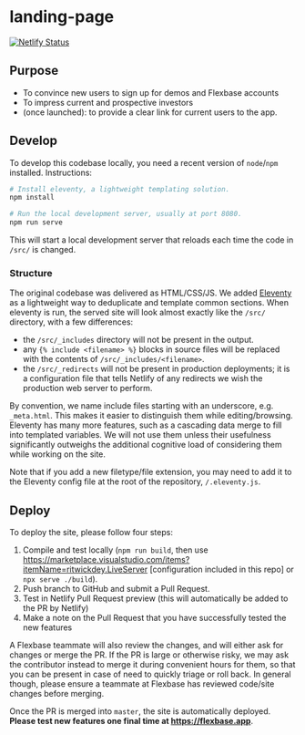 # landing-page

[![Netlify Status](https://api.netlify.com/api/v1/badges/590f963f-10df-466f-b991-554d0b1736df/deploy-status)](https://app.netlify.com/sites/flexbase-landing/deploys)

## Purpose

- To convince new users to sign up for demos and Flexbase accounts
- To impress current and prospective investors
- (once launched): to provide a clear link for current users to the app.

## Develop

To develop this codebase locally, you need a recent version of `node`/`npm` installed. Instructions:

```bash
# Install eleventy, a lightweight templating solution.
npm install

# Run the local development server, usually at port 8080.
npm run serve
```

This will start a local development server that reloads each time the code in `/src/` is changed.

### Structure

The original codebase was delivered as HTML/CSS/JS. We added [Eleventy](https://11ty.dev) as a
lightweight way to deduplicate and template common sections. When eleventy is run, the served site
will look almost exactly like the `/src/` directory, with a few differences:

- the `/src/_includes` directory will not be present in the output.
- any `{% include <filename> %}` blocks in source files will be replaced with the contents of `/src/_includes/<filename>`.
- the `/src/_redirects` will not be present in production deployments; it is a configuration file
  that tells Netlify of any redirects we wish the production web server to perform.

By convention, we name include files starting with an underscore, e.g. `_meta.html`. This makes it
easier to distinguish them while editing/browsing. Eleventy has many more features, such as a
cascading data merge to fill into templated variables. We will not use them unless their usefulness
significantly outweighs the additional cognitive load of considering them while working on the site.

Note that if you add a new filetype/file extension, you may need to add it to the Eleventy config
file at the root of the repository, `/.eleventy.js`.

## Deploy

To deploy the site, please follow four steps:

1. Compile and test locally (`npm run build`, then use
   <https://marketplace.visualstudio.com/items?itemName=ritwickdey.LiveServer> [configuration
   included in this repo] or `npx serve ./build`).
1. Push branch to GitHub and submit a Pull Request.
1. Test in Netlify Pull Request preview (this will automatically be added to the PR by Netlify)
1. Make a note on the Pull Request that you have successfully tested the new features

A Flexbase teammate will also review the changes, and will either ask for changes or merge the PR.
If the PR is large or otherwise risky, we may ask the contributor instead to merge it during
convenient hours for them, so that you can be present in case of need to quickly triage or roll
back. In general though, please ensure a teammate at Flexbase has reviewed code/site changes before
merging.

Once the PR is merged into `master`, the site is automatically deployed. **Please test new features one final time at <https://flexbase.app>**.
